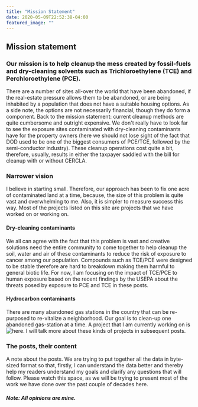 ```yaml
---
title: "Mission Statement"
date: 2020-05-09T22:52:38-04:00
featured_image: ""
---
```


## Mission statement

### Our mission is to help cleanup the mess created by fossil-fuels and dry-cleaning solvents such as Trichloroethylene (TCE) and Perchloroethylene (PCE).

There are a number of sites all-over the world that have been abandoned, if the real-estate pressure allows them to be abandoned, or are being inhabited by a population that does not have a suitable housing options. As a side note, the options are not necessarily financial, though they do form a component. Back to the mission statement: current cleanup methods are quite cumbersome and outright expensive. We don't really have to look far to see the exposure sites contaminated with dry-cleaning contaminants have for the property owners (here we should not lose sight of the fact that DOD used to be one of the biggest consumers of PCE/TCE, followed by the semi-conductor industry). These cleanup operations cost quite a bit, therefore, usually, results in either the taxpayer saddled with the bill for cleanup with or without CERCLA. 


### Narrower vision

I believe in starting small. Therefore, our approach has been to fix one acre of contaminated land at a time, because, the size of this problem is quite vast and overwhelming to me. Also, it is simpler to measure success this way. Most of the projects listed on this site are projects that we have worked on or working on.

#### Dry-cleaning contaminants

We all can agree with the fact that this problem is vast and creative solutions need the entire community to come together to help cleanup the soil, water and air of these contaminants to reduce the risk of exposure to cancer among our population. Compounds such as TCE/PCE were designed to be stable therefore are hard to breakdown making them harmful to general biotic life. For now, I am focusing on the impact of TCE/PCE to human exposure based on the recent findings by the USEPA about the threats posed by exposure to PCE and TCE in these posts. 

#### Hydrocarbon contaminants

There are many abandoned gas stations in the country that can be re-purposed to re-vitalize a neighborhood. Our goal is to clean-up one abandoned gas-station at a time. A project that I am currently working on is ![here](/img/abandoned_gas_station_1.png). I will talk more about these kinds of projects in subsequent posts.



### The posts, their content

A note about the posts. We are trying to put together all the data in byte-sized format so that, firstly, I can understand the data better and thereby help my readers understand my goals and clarify any questions that will follow. Please watch this space, as we will be trying to present most of the work we have done over the past couple of decades here.

##### Note: All opinions are mine.


